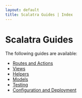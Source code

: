 ```yaml
---
layout: default
title: Scalatra Guides | Index
---
```


<div class="page-header">
<h1>Scalatra Guides</h1>
</div>

The following guides are available:

 * [Routes and Actions](routes-and-actions.html)
 * [Views](views.html)
 * [Helpers](helpers.html)
 * [Models](models.html)
 * [Testing](testing.html)
 * [Configuration and Deployment](configuration-deployment.html)